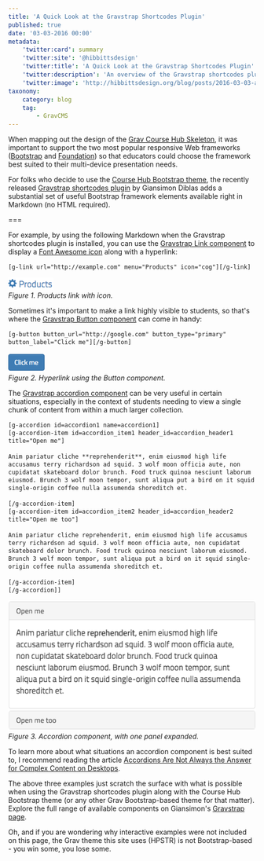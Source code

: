 ```yaml
---
title: 'A Quick Look at the Gravstrap Shortcodes Plugin'
published: true
date: '03-03-2016 00:00'
metadata:
    'twitter:card': summary
    'twitter:site': '@hibbittsdesign'
    'twitter:title': 'A Quick Look at the Gravstrap Shortcodes Plugin'
    'twitter:description': 'An overview of the Gravstrap shortcodes plugin, which can be used with any Grav Bootstrap-based theme, including the Course Hub Bootstrap theme.'
    'twitter:image': 'http://hibbittsdesign.org/blog/posts/2016-03-03-a-quick-look-at-the-gravstrap-plugin/img.jpg'
taxonomy:
    category: blog
    tag:
        - GravCMS
---
```


When mapping out the design of the [Grav Course Hub Skeleton](https://github.com/hibbitts-design/grav-skeleton-course-hub), it was important to support the two most popular responsive Web frameworks ([Bootstrap](http://getbootstrap.com/) and [Foundation](http://foundation.zurb.com/)) so that educators could choose the framework best suited to their multi-device presentation needs.

For folks who decide to use the [Course Hub Bootstrap theme](https://getgrav.org/downloads/themes), the recently released [Gravstrap shortcodes plugin](http://diblas.net/plugins/use-bootstrap-components-as-shortcodes-in-grav-cms) by Giansimon Diblas adds a substantial set of useful Bootstrap framework elements available right in Markdown (no HTML required).

===

For example, by using the following Markdown when the Gravstrap shortcodes plugin is installed, you can use the [Gravstrap Link component](http://diblas.net/plugins/use-bootstrap-components-as-shortcodes-in-grav-cms/link-shortcode) to display a [Font Awesome icon](https://fortawesome.github.io/Font-Awesome/icons/) along with a hyperlink:

```
[g-link url="http://example.com" menu="Products" icon="cog"][/g-link]
```
![Products link with icon](products.png)  
_Figure 1. Products link with icon._

Sometimes it's important to make a link highly visible to students, so that's where the [Gravstrap Button component](http://diblas.net/plugins/use-bootstrap-components-as-shortcodes-in-grav-cms/button-shortcode) can come in handy:

```
[g-button button_url="http://google.com" button_type="primary" button_label="Click me"][/g-button]
```
![Products link with icon](button.png)  
_Figure 2. Hyperlink using the Button component._

The [Gravstrap accordion component](http://diblas.net/plugins/use-bootstrap-components-as-shortcodes-in-grav-cms/gravstrap-accordion-shortcode) can be very useful in certain situations, especially in the context of students needing to view a single chunk of content from within a much larger collection.

```
[g-accordion id=accordion1 name=accordion1]
[g-accordion-item id=accordion_item1 header_id=accordion_header1 title="Open me"]

Anim pariatur cliche **reprehenderit**, enim eiusmod high life accusamus terry richardson ad squid. 3 wolf moon officia aute, non cupidatat skateboard dolor brunch. Food truck quinoa nesciunt laborum eiusmod. Brunch 3 wolf moon tempor, sunt aliqua put a bird on it squid single-origin coffee nulla assumenda shoreditch et.

[/g-accordion-item]
[g-accordion-item id=accordion_item2 header_id=accordion_header2 title="Open me too"]

Anim pariatur cliche reprehenderit, enim eiusmod high life accusamus terry richardson ad squid. 3 wolf moon officia aute, non cupidatat skateboard dolor brunch. Food truck quinoa nesciunt laborum eiusmod. Brunch 3 wolf moon tempor, sunt aliqua put a bird on it squid single-origin coffee nulla assumenda shoreditch et.

[/g-accordion-item]
[/g-accordion]]
```
![Accordion component, with one panel expanded](accordion.png)  
_Figure 3. Accordion component, with one panel expanded._

To learn more about what situations an accordion component is best suited to, I recommend reading the article [Accordions Are Not Always the Answer for Complex Content on Desktops](https://www.nngroup.com/articles/accordions-complex-content/).

The above three examples just scratch the surface with what is possible when using the Gravstrap shortcodes plugin along with the Course Hub Bootstrap theme (or any other Grav Bootstrap-based theme for that matter). Explore the full range of available components on Giansimon's [Gravstrap page](http://diblas.net/plugins/use-bootstrap-components-as-shortcodes-in-grav-cms).

Oh, and if you are wondering why interactive examples were not included on this page, the Grav theme this site uses (HPSTR) is not Bootstrap-based - you win some, you lose some.
